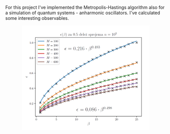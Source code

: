 For this project I've implemented the Metropolis-Hastings algorithm also for a simulation of quantum systems - anharmonic oscillators. I've calculated some interesting observables.

<div style="text-align: center;">
    <img src="teaser.png" alt="Energy dependence on temperature" width="400"/>
</div>
